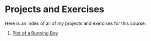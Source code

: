 # Projects and Exercises

Here is an index of all of my projects and exercises for this course:

1. [Plot of a Running Boy](...assignments/plot_of_running_boy.md)


